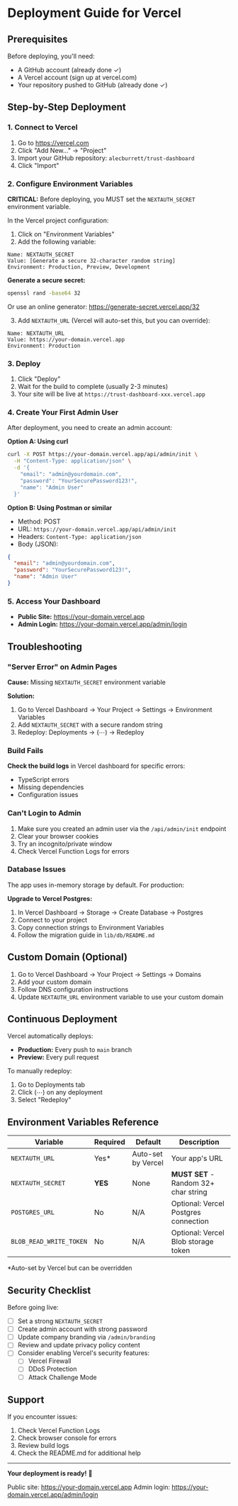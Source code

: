# Deployment Guide for Vercel

## Prerequisites

Before deploying, you'll need:
- A GitHub account (already done ✓)
- A Vercel account (sign up at vercel.com)
- Your repository pushed to GitHub (already done ✓)

## Step-by-Step Deployment

### 1. Connect to Vercel

1. Go to https://vercel.com
2. Click "Add New..." → "Project"
3. Import your GitHub repository: `alecburrett/trust-dashboard`
4. Click "Import"

### 2. Configure Environment Variables

**CRITICAL:** Before deploying, you MUST set the `NEXTAUTH_SECRET` environment variable.

In the Vercel project configuration:

1. Click on "Environment Variables"
2. Add the following variable:

```
Name: NEXTAUTH_SECRET
Value: [Generate a secure 32-character random string]
Environment: Production, Preview, Development
```

**Generate a secure secret:**
```bash
openssl rand -base64 32
```

Or use an online generator: https://generate-secret.vercel.app/32

3. Add `NEXTAUTH_URL` (Vercel will auto-set this, but you can override):
```
Name: NEXTAUTH_URL
Value: https://your-domain.vercel.app
Environment: Production
```

### 3. Deploy

1. Click "Deploy"
2. Wait for the build to complete (usually 2-3 minutes)
3. Your site will be live at `https://trust-dashboard-xxx.vercel.app`

### 4. Create Your First Admin User

After deployment, you need to create an admin account:

**Option A: Using curl**
```bash
curl -X POST https://your-domain.vercel.app/api/admin/init \
  -H "Content-Type: application/json" \
  -d '{
    "email": "admin@yourdomain.com",
    "password": "YourSecurePassword123!",
    "name": "Admin User"
  }'
```

**Option B: Using Postman or similar**
- Method: POST
- URL: `https://your-domain.vercel.app/api/admin/init`
- Headers: `Content-Type: application/json`
- Body (JSON):
```json
{
  "email": "admin@yourdomain.com",
  "password": "YourSecurePassword123!",
  "name": "Admin User"
}
```

### 5. Access Your Dashboard

- **Public Site:** https://your-domain.vercel.app
- **Admin Login:** https://your-domain.vercel.app/admin/login

## Troubleshooting

### "Server Error" on Admin Pages

**Cause:** Missing `NEXTAUTH_SECRET` environment variable

**Solution:**
1. Go to Vercel Dashboard → Your Project → Settings → Environment Variables
2. Add `NEXTAUTH_SECRET` with a secure random string
3. Redeploy: Deployments → (⋯) → Redeploy

### Build Fails

**Check the build logs** in Vercel dashboard for specific errors:
- TypeScript errors
- Missing dependencies
- Configuration issues

### Can't Login to Admin

1. Make sure you created an admin user via the `/api/admin/init` endpoint
2. Clear your browser cookies
3. Try an incognito/private window
4. Check Vercel Function Logs for errors

### Database Issues

The app uses in-memory storage by default. For production:

**Upgrade to Vercel Postgres:**
1. In Vercel Dashboard → Storage → Create Database → Postgres
2. Connect to your project
3. Copy connection strings to Environment Variables
4. Follow the migration guide in `lib/db/README.md`

## Custom Domain (Optional)

1. Go to Vercel Dashboard → Your Project → Settings → Domains
2. Add your custom domain
3. Follow DNS configuration instructions
4. Update `NEXTAUTH_URL` environment variable to use your custom domain

## Continuous Deployment

Vercel automatically deploys:
- **Production:** Every push to `main` branch
- **Preview:** Every pull request

To manually redeploy:
1. Go to Deployments tab
2. Click (⋯) on any deployment
3. Select "Redeploy"

## Environment Variables Reference

| Variable | Required | Default | Description |
|----------|----------|---------|-------------|
| `NEXTAUTH_URL` | Yes* | Auto-set by Vercel | Your app's URL |
| `NEXTAUTH_SECRET` | **YES** | None | **MUST SET** - Random 32+ char string |
| `POSTGRES_URL` | No | N/A | Optional: Vercel Postgres connection |
| `BLOB_READ_WRITE_TOKEN` | No | N/A | Optional: Vercel Blob storage token |

*Auto-set by Vercel but can be overridden

## Security Checklist

Before going live:

- [ ] Set a strong `NEXTAUTH_SECRET`
- [ ] Create admin account with strong password
- [ ] Update company branding via `/admin/branding`
- [ ] Review and update privacy policy content
- [ ] Consider enabling Vercel's security features:
  - [ ] Vercel Firewall
  - [ ] DDoS Protection
  - [ ] Attack Challenge Mode

## Support

If you encounter issues:
1. Check Vercel Function Logs
2. Check browser console for errors
3. Review build logs
4. Check the README.md for additional help

---

**Your deployment is ready!** 🚀

Public site: https://your-domain.vercel.app
Admin login: https://your-domain.vercel.app/admin/login
